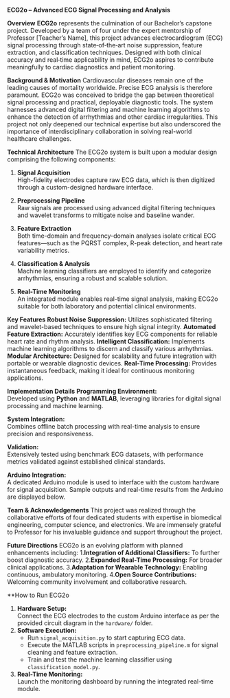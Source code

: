 **ECG2o – Advanced ECG Signal Processing and Analysis**


**Overview**
**ECG2o** represents the culmination of our Bachelor’s capstone project. Developed by a team of four under the expert mentorship of Professor [Teacher’s Name], this project advances electrocardiogram (ECG) signal processing through state‑of‑the‑art noise suppression, feature extraction, and classification techniques. Designed with both clinical accuracy and real‑time applicability in mind, ECG2o aspires to contribute meaningfully to cardiac diagnostics and patient monitoring.



**Background & Motivation**
Cardiovascular diseases remain one of the leading causes of mortality worldwide. Precise ECG analysis is therefore paramount. ECG2o was conceived to bridge the gap between theoretical signal processing and practical, deployable diagnostic tools. The system harnesses advanced digital filtering and machine learning algorithms to enhance the detection of arrhythmias and other cardiac irregularities. This project not only deepened our technical expertise but also underscored the importance of interdisciplinary collaboration in solving real-world healthcare challenges.



**Technical Architecture**
The ECG2o system is built upon a modular design comprising the following components:

1. **Signal Acquisition**  
   High-fidelity electrodes capture raw ECG data, which is then digitized through a custom-designed hardware interface.

2. **Preprocessing Pipeline**  
   Raw signals are processed using advanced digital filtering techniques and wavelet transforms to mitigate noise and baseline wander.

3. **Feature Extraction**  
   Both time-domain and frequency-domain analyses isolate critical ECG features—such as the PQRST complex, R-peak detection, and heart rate variability metrics.

4. **Classification & Analysis**  
   Machine learning classifiers are employed to identify and categorize arrhythmias, ensuring a robust and scalable solution.

5. **Real-Time Monitoring**  
   An integrated module enables real-time signal analysis, making ECG2o suitable for both laboratory and potential clinical environments.



**Key Features**
 **Robust Noise Suppression:** Utilizes sophisticated filtering and wavelet-based techniques to ensure high signal integrity.
 **Automated Feature Extraction:** Accurately identifies key ECG components for reliable heart rate and rhythm analysis.
 **Intelligent Classification:** Implements machine learning algorithms to discern and classify various arrhythmias.
 **Modular Architecture:** Designed for scalability and future integration with portable or wearable diagnostic devices.
 **Real-Time Processing:** Provides instantaneous feedback, making it ideal for continuous monitoring applications.



**Implementation Details**
**Programming Environment:**  
  Developed using **Python** and **MATLAB**, leveraging libraries for digital signal processing and machine learning.
  
**System Integration:**  
  Combines offline batch processing with real-time analysis to ensure precision and responsiveness.

**Validation:**  
  Extensively tested using benchmark ECG datasets, with performance metrics validated against established clinical standards.

**Arduino Integration:**  
  A dedicated Arduino module is used to interface with the custom hardware for signal acquisition. Sample outputs and real-time results from the Arduino are displayed below.


**Team & Acknowledgements**
This project was realized through the collaborative efforts of four dedicated students with expertise in biomedical engineering, computer science, and electronics. We are immensely grateful to Professor for his invaluable guidance and support throughout the project.


**Future Directions**
ECG2o is an evolving platform with planned enhancements including:
1.**Integration of Additional Classifiers:** To further boost diagnostic accuracy.
2.**Expanded Real-Time Processing:** For broader clinical applications.
3.**Adaptation for Wearable Technology:** Enabling continuous, ambulatory monitoring.
4.**Open Source Contributions:** Welcoming community involvement and collaborative research.


**How to Run ECG2o
1. **Hardware Setup:**  
   Connect the ECG electrodes to the custom Arduino interface as per the provided circuit diagram in the `hardware/` folder.
2. **Software Execution:**  
   - Run `signal_acquisition.py` to start capturing ECG data.
   - Execute the MATLAB scripts in `preprocessing_pipeline.m` for signal cleaning and feature extraction.
   - Train and test the machine learning classifier using `classification_model.py`.
3. **Real-Time Monitoring:**  
   Launch the monitoring dashboard by running the integrated real-time module.

